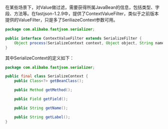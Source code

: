 在某些场景下，对Value做过滤，需要获得所属JavaBean的信息，包括类型、字段、方法等。在fastjson-1.2.9中，提供了ContextValueFilter，类似于之前版本提供的ValueFilter，只是多了SeriliazeContext参数可用。

```java
package com.alibaba.fastjson.serializer;

public interface ContextValueFilter extends SerializeFilter {
    Object process(SerializeContext context, Object object, String name, Object value);
}
```

其中SerializeContext的定义如下：
```java
package com.alibaba.fastjson.serializer;

public final class SerializeContext {
    public Class<?> getBeanClass();

    public Method getMethod();

    public Field getField();

    public String getName();

    public String getLabel();
}
```